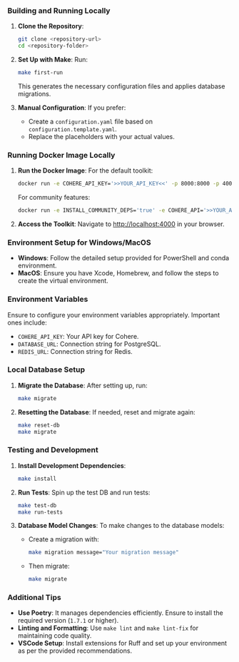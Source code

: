 ### Building and Running Locally

1. **Clone the Repository**:
   ```bash
   git clone <repository-url>
   cd <repository-folder>
   ```

2. **Set Up with Make**:
   Run:
   ```bash
   make first-run
   ```
   This generates the necessary configuration files and applies database migrations.

3. **Manual Configuration**:
   If you prefer:
   - Create a `configuration.yaml` file based on `configuration.template.yaml`.
   - Replace the placeholders with your actual values.

### Running Docker Image Locally

1. **Run the Docker Image**:
   For the default toolkit:
   ```bash
   docker run -e COHERE_API_KEY='>>YOUR_API_KEY<<' -p 8000:8000 -p 4000:4000 ghcr.io/cohere-ai/cohere-toolkit:latest
   ```
   For community features:
   ```bash
   docker run -e INSTALL_COMMUNITY_DEPS='true' -e COHERE_API='>>YOUR_API_KEY<<' -p 8000:8000 -p 4000:4000 ghcr.io/cohere-ai/cohere-toolkit:latest
   ```

2. **Access the Toolkit**:
   Navigate to [http://localhost:4000](http://localhost:4000) in your browser.


### Environment Setup for Windows/MacOS

- **Windows**: Follow the detailed setup provided for PowerShell and conda environment.
- **MacOS**: Ensure you have Xcode, Homebrew, and follow the steps to create the virtual environment.

### Environment Variables

Ensure to configure your environment variables appropriately. Important ones include:
- `COHERE_API_KEY`: Your API key for Cohere.
- `DATABASE_URL`: Connection string for PostgreSQL.
- `REDIS_URL`: Connection string for Redis.

### Local Database Setup

1. **Migrate the Database**:
   After setting up, run:
   ```bash
   make migrate
   ```

2. **Resetting the Database**:
   If needed, reset and migrate again:
   ```bash
   make reset-db
   make migrate
   ```

### Testing and Development

1. **Install Development Dependencies**:
   ```bash
   make install
   ```

2. **Run Tests**:
   Spin up the test DB and run tests:
   ```bash
   make test-db
   make run-tests
   ```

3. **Database Model Changes**:
   To make changes to the database models:
   - Create a migration with:
     ```bash
     make migration message="Your migration message"
     ```
   - Then migrate:
     ```bash
     make migrate
     ```

### Additional Tips

- **Use Poetry**: It manages dependencies efficiently. Ensure to install the required version (`1.7.1` or higher).
- **Linting and Formatting**: Use `make lint` and `make lint-fix` for maintaining code quality.
- **VSCode Setup**: Install extensions for Ruff and set up your environment as per the provided recommendations.
